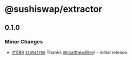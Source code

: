 # @sushiswap/extractor

## 0.1.0

### Minor Changes

- [#1189](https://github.com/sushiswap/sushiswap/pull/1189) [`32d5d2760`](https://github.com/sushiswap/sushiswap/commit/32d5d276098eb0d6bf544f37245cc33f003278ef) Thanks [@matthewlilley](https://github.com/matthewlilley)! - initial release

